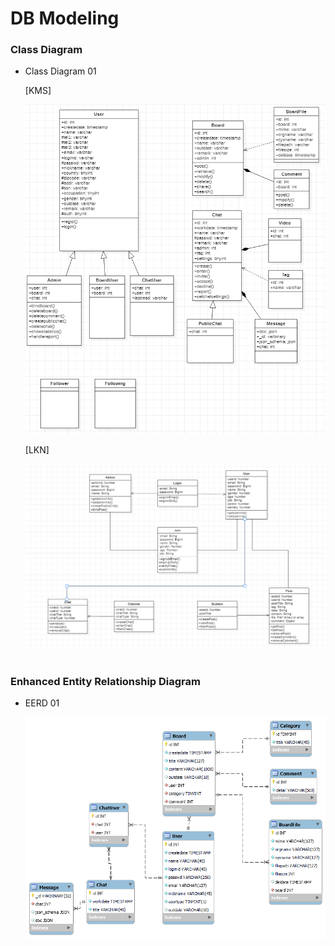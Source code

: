 # DB Modeling

### Class Diagram

- Class Diagram 01

  [KMS]

  ![민수님](./Class%20Diagram/KMS/moya-class-kms01.png)

  [LKN]

  ![권능님](./Class%20Diagram/LKN/moya-class-lkn01.png)

#

### Enhanced Entity Relationship Diagram

- EERD 01

  ![EERD 01](./EERD/moya-eerd01.png)
